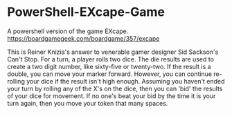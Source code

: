 # PowerShell-EXcape-Game

A powershell version of the game EXcape.
https://boardgamegeek.com/boardgame/357/excape


This is Reiner Knizia's answer to venerable gamer designer Sid Sackson's Can't Stop. For a turn, a player rolls two dice. The die results are used to create a two digit number, like sixty-five or twenty-two. If the result is a double, you can move your marker forward. However, you can continue re-rolling your dice if the result isn't high enough. Assuming you haven't ended your turn by rolling any of the X's on the dice, then you can 'bid' the results of your dice for movement. If no one's beat your bid by the time it is your turn again, then you move your token that many spaces.
